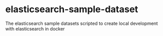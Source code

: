 # elasticsearch-sample-dataset
The elasticsearch sample datasets scripted to create local development with elasticsearch in docker
